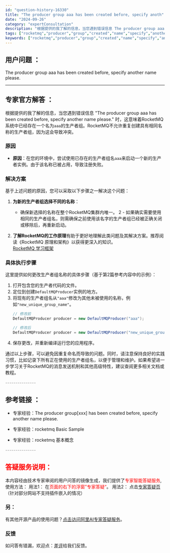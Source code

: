 ```yaml
---
id: "question-history-16330"
title: "The producer group aaa has been created before, specify anoth"
date: "2024-09-26"
category: "expertConsultation"
description: "根据提供的我了解的信息，当您遇到错误信息 The producer group aaa has been created before, specify another name please. 时，这意味着RocketMQ系统中已经存在一个名为`aaa`的生产者组。RocketMQ不允许重复创建具"
tags: ["rocketmq","producer","group","created","name","specify","another"]
keywords: ["rocketmq","producer","group","created","name","specify","another"]
---
```


## 用户问题 ： 
 The producer group aaa has been created before, specify another name please.  

---------------
## 专家官方解答 ：

根据提供的我了解的信息，当您遇到错误信息 "The producer group aaa has been created before, specify another name please." 时，这意味着RocketMQ系统中已经存在一个名为`aaa`的生产者组。RocketMQ不允许重复创建具有相同名称的生产者组，因为这会导致冲突。

### 原因
- **原因**：在您的环境中，尝试使用已存在的生产者组名`aaa`来启动一个新的生产者实例。由于该名称已被占用，导致注册失败。

### 解决方案
基于上述问题的原因，您可以采取以下步骤之一解决这个问题：

1. **为新的生产者组选择不同的名称**：
   - 确保新选择的名称在整个RocketMQ集群内唯一。
2 - 如果确实需要使用相同的生产者组名，则需确保之前使用该名字的生产者组已经被正确关闭或移除后，再重新启动。

3. **了解RocketMQ的工作原理**有助于更好地理解此类问题及其解决方案。推荐阅读《RocketMQ 原理和架构》以获得更深入的知识。<br>[RocketMQ 学习框架](https://rocketmq-learning.com/learning/rocketmq_learning-framework/)

### 具体执行步骤
这里提供如何更改生产者组名称的具体步骤（基于第2篇参考内容中的示例）：

1. 打开包含您的生产者代码的文件。
2. 定位到创建`DefaultMQProducer`实例的地方。
3. 将现有的生产者组名从`"aaa"`修改为其他未被使用的名称，例如`"new_unique_group_name"`。
   ```java
   // 修改前
   DefaultMQProducer producer = new DefaultMQProducer("aaa");
   
   // 修改后
   DefaultMQProducer producer = new DefaultMQProducer("new_unique_group_name");
   ```
4. 保存更改，并重新编译运行您的应用程序。

通过以上步骤，可以避免因重复命名而导致的问题。同时，请注意保持良好的实践习惯，比如记录下所有正在使用的生产者组名，以便于管理和维护。如果希望进一步学习关于RocketMQ的消息发送机制和其他高级特性，建议查阅更多相关文档或教程。


<font color="#949494">---------------</font> 


## 参考链接 ：

* 专家经验：The producer group[xxx] has been created before, specify another name please. 
 
 * 专家经验：rocketmq  Basic Sample 
 
 * 专家经验：rocketmq  基本概念 


 <font color="#949494">---------------</font> 
 


## <font color="#FF0000">答疑服务说明：</font> 

本内容经由技术专家审阅的用户问答的镜像生成，我们提供了<font color="#FF0000">专家智能答疑服务</font>,使用方法：
用法1： 在<font color="#FF0000">页面的右下的浮窗”专家答疑“</font>。
用法2： 点击[专家答疑页](https://answer.opensource.alibaba.com/docs/intro)（针对部分网站不支持插件嵌入的情况）
### 另：


有其他开源产品的使用问题？[点击访问阿里AI专家答疑服务](https://answer.opensource.alibaba.com/docs/intro)。
### 反馈
如问答有错漏，欢迎点：[差评](https://ai.nacos.io/user/feedbackByEnhancerGradePOJOID?enhancerGradePOJOId=17207)给我们反馈。
